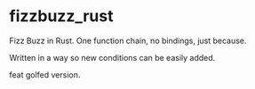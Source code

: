 # fizzbuzz_rust
Fizz Buzz in Rust. One function chain, no bindings, just because.

Written in a way so new conditions can be easily added.

feat golfed version.